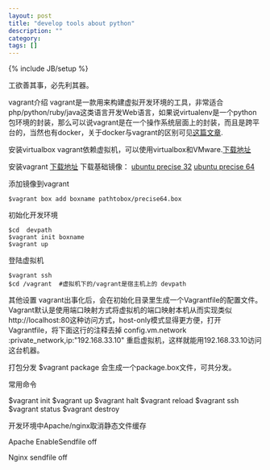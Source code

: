 ```yaml
---
layout: post
title: "develop tools about python"
description: ""
category: 
tags: []
---
```

{% include JB/setup %}

工欲善其事，必先利其器。


vagrant介绍
vagrant是一款用来构建虚拟开发环境的工具，非常适合php/python/ruby/java这类语言开发Web语言，如果说virtualenv是一个python包环境的封装，那么可以说vagrant是在一个操作系统层面上的封装，而且是跨平台的，当然也有docker，关于docker与vagrant的区别可见[这篇文章](https://www.dockboard.org/docker-vs-vagrant-why-this-two-technologies-aren't-competing/).

安装virtualbox
vagrant依赖虚拟机，可以使用virtualbox和VMware.[下载地址](https://www.virtualbox.org/wiki/Downloads)

安装vagrant
[下载地址](http://downloads.vagrantup.com)
下载基础镜像：
[ubuntu precise 32](http://files.vagrantup.com/precise32.box)
[ubuntu precise 64](http://files.vagrantup.com/precise64.box)

添加镜像到vagrant

    $vagrant box add boxname pathtobox/precise64.box

初始化开发环境
    
    $cd  devpath
    $vagrant init boxname
    $vagrant up

登陆虚拟机
    
    $vagrant ssh
    $cd /vagrant  #虚拟机下的/vagrant是宿主机上的 devpath

其他设置
    vagrant出事化后，会在初始化目录里生成一个Vagrantfile的配置文件。
    Vagrant默认是使用端口映射方式将虚拟机的端口映射本机从而实现类似http://localhost:80这种访问方式，host-only模式显得更方便，打开Vagrantfile，将下面这行的注释去掉
config.vm.network :private_network,ip:"192.168.33.10"
重启虚拟机，这样就能用192.168.33.10访问这台机器。

打包分发
  $vagrant package
  会生成一个package.box文件，可共分发。

常用命令

   $vagrant init
   $vagrant up
   $vagrant halt
   $vagrant reload
   $vagrant ssh
   $vagrant status
   $vagrant destroy
   
开发环境中Apache/nginx取消静态文件缓存

Apache
EnableSendfile off

Nginx
sendfile off


